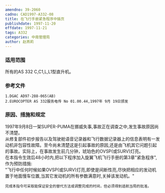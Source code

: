 ```yaml
---
amendno: 39-2060  
cadno: CAD1997-A332-08  
title: 在飞行手册紧急程序中插页  
publishdate: 1997-11-20  
effdate: 1997-11-21  
tags: A332  
categories: 中南管理局  
author: 赵燕莉  
---
```

  
### 适用范围  
所有的AS 332 C,C1,L,L1型直升机。  
  
<!--more-->  
### 参考文件  
    1.DGAC AD97-288-065(AB)  
    2.EUROCOPTER AS 332服务电传 No 01.00.44,1997年 9月 19日颁发  
  
### 原因、措施和规定  
1997年9月8日一架SUPER-PUMA在挪威失事,事故正在调查之中,发生事故原因尚不清楚。  
    从修复部件初步报告以及驾驶舱语音记录器和飞行数据记录器上的信息表明有一发动机非包容性故障。至今尚未清楚这是引起事故的原因,还是由飞机其它问题引起的事故。实际上，在事故发生前几分钟，琥珀色的OVSP(或SURV)灯亮。  
    在本指令生效后48小时内,把以下程序加入旋翼飞机飞行手册的第3章"紧急程序",作为预防措施:  
    "飞行中任何时候如果OVSP(或SURV)灯亮,即使是间断性亮,尽快把相应的发动机置于地面慢车位置,当其它发动机的所有参数满意时,关掉该发动机。"  
  
    完成本指令可采取能保证安全的替代方法或调整完成的时间，但必须得到适航当局的批准。  
